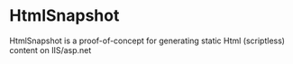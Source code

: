 HtmlSnapshot
============

HtmlSnapshot is a proof-of-concept for generating static Html (scriptless) content on IIS/asp.net
